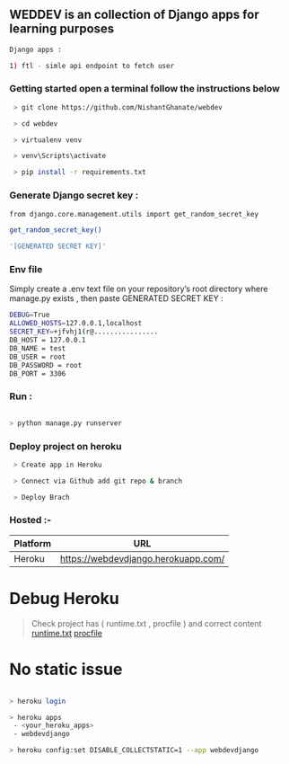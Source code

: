 ## WEDDEV is an collection of Django apps for learning purposes 

```sh
Django apps : 

1) ftl - simle api endpoint to fetch user

```

### Getting started open a terminal follow the instructions below

```sh
 > git clone https://github.com/NishantGhanate/webdev

 > cd webdev

 > virtualenv venv

 > venv\Scripts\activate

 > pip install -r requirements.txt

```

### Generate Django secret key :
```sh
from django.core.management.utils import get_random_secret_key

get_random_secret_key()

'[GENERATED SECRET KEY]'
```

### Env file
Simply create a .env text file on your repository’s root directory where manage.py exists , then paste GENERATED SECRET KEY :

```sh
DEBUG=True
ALLOWED_HOSTS=127.0.0.1,localhost
SECRET_KEY=+jfvhj1(r@................
DB_HOST = 127.0.0.1
DB_NAME = test
DB_USER = root
DB_PASSWORD = root
DB_PORT = 3306
```

### Run :

```sh

> python manage.py runserver 

```

### Deploy project on heroku

```sh
 > Create app in Heroku 

 > Connect via Github add git repo & branch

 > Deploy Brach 
```

### Hosted  :-

| Platform       | URL                  |
| ------------- | ------------------------------ |
|    Heroku     | https://webdevdjango.herokuapp.com/ |

# Debug Heroku
> Check project has ( runtime.txt , procfile ) and correct content
[runtime.txt](https://github.com/NishantGhanate/webdev/blob/main/runtime.txt)
[procfile](https://github.com/NishantGhanate/webdev/blob/main/Procfile)

# No static issue 
```sh

> heroku login 

> heroku apps
 - <your_heroku_apps>
 - webdevdjango 

> heroku config:set DISABLE_COLLECTSTATIC=1 --app webdevdjango
```



